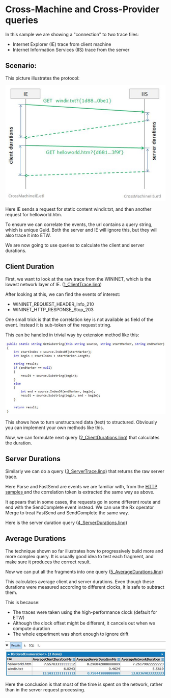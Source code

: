 # Cross-Machine and Cross-Provider queries

In this sample we are showing a "connection" to two trace files:

* Internet Explorer (IE) trace from client machine
* Internet Information Services (IIS) trace from the server

## Scenario:
This picture illustrates the protocol:

![IE_IIS.JPG](IE_IIS.JPG)

Here IE sends a request for static content windir.txt, and then another request for helloworld.htm.

To ensure we can correlate the events, the url contains a query string, which is unique Guid. 
Both the server and IE will ignore this, but they will also trace it into ETW.

We are now going to use queries to calculate the client and server durations.

## Client Duration
First, we want to look at the raw trace from the WININET, which is the lowest network layer of IE. ([1_ClientTrace.linq](1_ClientTrace.linq))

After looking at this, we can find the events of interest:

* WININET_REQUEST_HEADER_Info_210  
* WININET_HTTP_RESPONSE_Stop_203

One small trick is that the correlation key is not available as field of the event. Instead it is sub-token of the request string. 

This can be handled in trivial way by extension method like this:

![GetSubstring](GetSubstring.JPG)

This shows how to turn unstructured data (text) to structured.
Obviously you can implement your own methods like this.

Now, we can formulate next query ([2_ClientDurations.linq](2_ClientDurations.linq)) that calculates the duration.

## Server Durations
Similarly we can do a query ([3_ServerTrace.linq](3_ServerTrace.linq)) that returns the raw server trace.

Here Parse and FastSend are events we are familiar with, from the [HTTP samples ](..\HTTP.sys\Readme.md) and the correlation token is extracted the same way as above.

It appears that in some cases, the requests go in some different route and end with the SendComplete event instead. We can use the Rx operator Merge to treat FastSend and SendComplete the same way.

Here is the server duration query ([4_ServerDurations.linq](4_ServerDurations.linq))

## Average Durations
The technique shown so far illustrates how to progressively build more and more complex query. It is usually good idea to test each fragment, and make sure it produces the correct result.

Now we can put all the fragments into one query ([5_AverageDurations.linq](5_AverageDurations.linq)) 

This calculates average client and server durations.
Even though these durations were measured according to different clocks, it is safe to subtract them.

This is because:

* The traces were taken using the high-performance clock (default for ETW)
* Although the clock offset might be different, it cancels out when we compute duration
* The whole experiment was short enough to ignore drift

![IE_IIS_Output.JPG](IE_IIS_Output.JPG)

Here the conclusion is that most of the time is spent on the network, rather than in the server request processing.